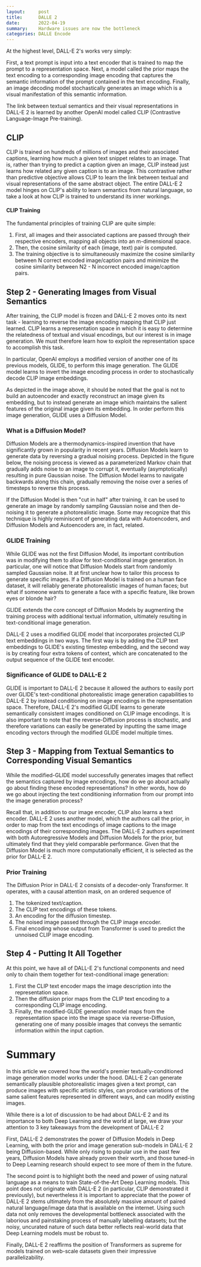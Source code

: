 ```yaml
---
layout:     post
title:      DALLE 2
date:       2022-04-19
summary:    Hardware issues are now the bottleneck
categories: DALLE Encode
---
```


At the highest level, DALL-E 2's works very simply:

First, a text prompt is input into a text encoder that is trained to map the prompt to a representation space.
Next, a model called the prior maps the text encoding to a corresponding image encoding that captures the semantic information of the prompt contained in the text encoding.
Finally, an image decoding model stochastically generates an image which is a visual manifestation of this semantic information.

 The link between textual semantics and their visual representations in DALL-E 2 is learned by another OpenAI model called CLIP (Contrastive Language-Image Pre-training).
 ## CLIP

CLIP is trained on hundreds of millions of images and their associated captions, learning how much a given text snippet relates to an image. That is, rather than trying to predict a caption given an image, CLIP instead just learns how related any given caption is to an image. This contrastive rather than predictive objective allows CLIP to learn the link between textual and visual representations of the same abstract object. The entire DALL-E 2 model hinges on CLIP's ability to learn semantics from natural language, so take a look at how CLIP is trained to understand its inner workings.

#### CLIP Training
The fundamental principles of training CLIP are quite simple:

1. First, all images and their associated captions are passed through their respective encoders, mapping all objects into an m-dimensional space.
2. Then, the cosine similarity of each (image, text) pair is computed.
3. The training objective is to simultaneously maximize the cosine similarity between N correct encoded image/caption pairs and minimize the cosine similarity between N2 - N incorrect encoded image/caption pairs.
## Step 2 - Generating Images from Visual Semantics
After training, the CLIP model is frozen and DALL-E 2 moves onto its next task - learning to reverse the image encoding mapping that CLIP just learned. CLIP learns a representation space in which it is easy to determine the relatedness of textual and visual encodings, but our interest is in image generation. We must therefore learn how to exploit the representation space to accomplish this task.

In particular, OpenAI employs a modified version of another one of its previous models, GLIDE, to perform this image generation. The GLIDE model learns to invert the image encoding process in order to stochastically decode CLIP image embeddings.

As depicted in the image above, it should be noted that the goal is not to build an autoencoder and exactly reconstruct an image given its embedding, but to instead generate an image which maintains the salient features of the original image given its embedding. In order perform this image generation, GLIDE uses a Diffusion Model.

### What is a Diffusion Model?
Diffusion Models are a thermodynamics-inspired invention that have significantly grown in popularity in recent years. Diffusion Models learn to generate data by reversing a gradual noising process. Depicted in the figure below, the noising process is viewed as a parameterized Markov chain that gradually adds noise to an image to corrupt it, eventually (asymptotically) resulting in pure Gaussian noise. The Diffusion Model learns to navigate backwards along this chain, gradually removing the noise over a series of timesteps to reverse this process.


If the Diffusion Model is then "cut in half" after training, it can be used to generate an image by randomly sampling Gaussian noise and then de-noising it to generate a photorealistic image. Some may recognize that this technique is highly reminiscent of generating data with Autoencoders, and Diffusion Models and Autoencoders are, in fact, related.

### GLIDE Training
While GLIDE was not the first Diffusion Model, its important contribution was in modifying them to allow for text-conditional image generation. In particular, one will notice that Diffusion Models start from randomly sampled Gaussian noise. It at first unclear how to tailor this process to generate specific images. If a Diffusion Model is trained on a human face dataset, it will reliably generate photorealistic images of human faces; but what if someone wants to generate a face with a specific feature, like brown eyes or blonde hair?

GLIDE extends the core concept of Diffusion Models by augmenting the training process with additional textual information, ultimately resulting in text-conditional image generation.

DALL-E 2 uses a modified GLIDE model that incorporates projected CLIP text embeddings in two ways. The first way is by adding the CLIP text embeddings to GLIDE's existing timestep embedding, and the second way is by creating four extra tokens of context, which are concatenated to the output sequence of the GLIDE text encoder.

### Significance of GLIDE to DALL-E 2
GLIDE is important to DALL-E 2 because it allowed the authors to easily port over GLIDE's text-conditional photorealistic image generation capabilities to DALL-E 2 by instead conditioning on image encodings in the representation space.  Therefore, DALL-E 2's modified GLIDE learns to generate semantically consistent images conditioned on CLIP image encodings. It is also important to note that the reverse-Diffusion process is stochastic, and therefore variations can easily be generated by inputting the same image encoding vectors through the modified GLIDE model multiple times.

## Step 3 - Mapping from Textual Semantics to Corresponding Visual Semantics
While the modified-GLIDE model successfully generates images that reflect the semantics captured by image encodings, how do we go about actually go about finding these encoded representations? In other words, how do we go about injecting the text conditioning information from our prompt into the image generation process?

Recall that, in addition to our image encoder, CLIP also learns a text encoder. DALL-E 2 uses another model, which the authors call the prior, in order to map from the text encodings of image captions to the image encodings of their corresponding images. The DALL-E 2 authors experiment with both Autoregressive Models and Diffusion Models for the prior, but ultimately find that they yield comparable performance. Given that the Diffusion Model is much more computationally efficient, it is selected as the prior for DALL-E 2.


### Prior Training
The Diffusion Prior in DALL-E 2 consists of a decoder-only Transformer. It operates, with a causal attention mask, on an ordered sequence of

1. The tokenized text/caption.
2. The CLIP text encodings of these tokens.
3. An encoding for the diffusion timestep.
4. The noised image passed through the CLIP image encoder.
5. Final encoding whose output from Transformer is used to predict the unnoised CLIP image encoding.

## Step 4 - Putting It All Together
At this point, we have all of DALL-E 2's functional components and need only to chain them together for text-conditional image generation:

1. First the CLIP text encoder maps the image description into the representation space.
2. Then the diffusion prior maps from the CLIP text encoding to a corresponding CLIP image encoding.
3. Finally, the modified-GLIDE generation model maps from the representation space into the image space via reverse-Diffusion, generating one of many possible images that conveys the semantic information within the input caption.

# Summary
In this article we covered how the world's premier textually-conditioned image generation model works under the hood. DALL-E 2 can generate semantically plausible photorealistic images given a text prompt, can produce images with specific artistic styles, can produce variations of the same salient features represented in different ways, and can modify existing images.

While there is a lot of discussion to be had about DALL-E 2 and its importance to both Deep Learning and the world at large, we draw your attention to 3 key takeaways from the development of DALL-E 2

First, DALL-E 2 demonstrates the power of Diffusion Models in Deep Learning, with both the prior and image generation sub-models in DALL-E 2 being Diffusion-based. While only rising to popular use in the past few years, Diffusion Models have already proven their worth, and those tuned-in to Deep Learning research should expect to see more of them in the future.

The second point is to highlight both the need and power of using natural language as a means to train State-of-the-Art Deep Learning models. This point does not originate with DALL-E 2 (in particular, CLIP demonstrated it previously), but nevertheless it is important to appreciate that the power of DALL-E 2 stems ultimately from the absolutely massive amount of paired natural language/image data that is available on the internet. Using such data not only removes the developmental bottleneck associated with the laborious and painstaking process of manually labelling datasets; but the noisy, uncurated nature of such data better reflects real-world data that Deep Learning models must be robust to.


Finally, DALL-E 2 reaffirms the position of Transformers as supreme for models trained on web-scale datasets given their impressive parallelizability.

